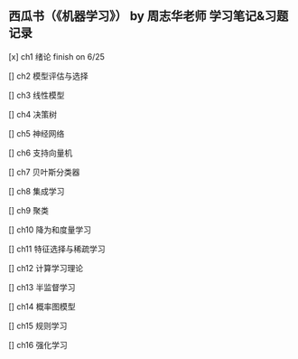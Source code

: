 ## 西瓜书（《机器学习》） by 周志华老师 学习笔记&习题记录

[x] ch1 绪论 finish on 6/25

[] ch2 模型评估与选择

[] ch3 线性模型

[] ch4 决策树

[] ch5 神经网络

[] ch6 支持向量机

[] ch7 贝叶斯分类器

[] ch8 集成学习

[] ch9 聚类

[] ch10 降为和度量学习

[] ch11 特征选择与稀疏学习

[] ch12 计算学习理论

[] ch13 半监督学习

[] ch14 概率图模型

[] ch15 规则学习

[] ch16 强化学习
